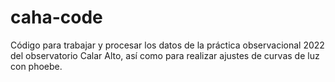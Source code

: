 # caha-code
Código para trabajar y procesar los datos de la práctica observacional 2022 del observatorio Calar Alto, así como para realizar ajustes de curvas de luz con phoebe.
